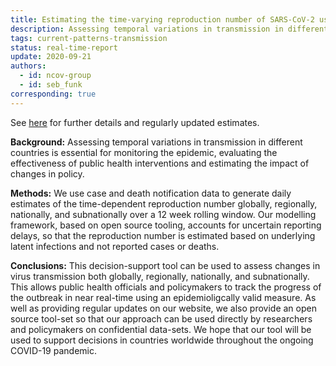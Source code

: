 ```yaml
---
title: Estimating the time-varying reproduction number of SARS-CoV-2 using national and subnational case counts
description: Assessing temporal variations in transmission in different countries is essential for monitoring the epidemic, evaluating the effectiveness of public health interventions and estimating the impact of changes in policy.
tags: current-patterns-transmission
status: real-time-report
update: 2020-09-21
authors:
  - id: ncov-group
  - id: seb_funk
corresponding: true
---
```


See [here](https://epiforecasts.io/covid/posts/global/) for further details and regularly updated estimates.


**Background:** Assessing temporal variations in transmission in different countries is essential for monitoring the epidemic, evaluating the effectiveness of public health interventions and estimating the impact of changes in policy.

**Methods:**  We use case and death notification data to generate daily estimates of the time-dependent reproduction number globally, regionally, nationally, and subnationally over a 12 week rolling window. Our modelling framework, based on open source tooling, accounts for uncertain reporting delays, so that the reproduction number is estimated based on underlying latent infections and not reported cases or deaths.

**Conclusions:**  This decision-support tool can be used to assess changes in virus transmission both globally, regionally, nationally, and subnationally. This allows public health officials and policymakers to track the progress of the outbreak in near real-time using an epidemioligcally valid measure. As well as providing regular updates on our website, we also provide an open source tool-set so that our approach can be used directly by researchers and policymakers on confidential data-sets. We hope that our tool will be used to support decisions in countries worldwide throughout the ongoing COVID-19 pandemic.
